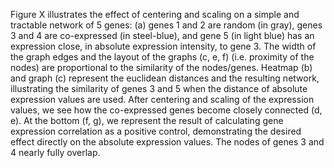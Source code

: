 Figure X illustrates the effect of centering and scaling on a simple
and tractable network of 5 genes: (a) genes 1 and 2 are random (in
gray), genes 3 and 4 are co-expressed (in steel-blue), and gene 5 (in
light blue) has an expression close, in absolute expression intensity,
to gene 3. The width of the graph edges and the layout of the graphs
(c, e, f) (i.e. proximity of the nodes) are proportional to the
similarity of the nodes/genes. Heatmap (b) and graph (c) represent the
euclidean distances and the resulting network, illustrating the
similarity of genes 3 and 5 when the distance of absolute expression
values are used. After centering and scaling of the expression values,
we see how the co-expressed genes become closely connected (d, e). At
the bottom (f, g), we represent the result of calculating gene
expression correlation as a positive control, demonstrating the
desired effect directly on the absolute expression values. The nodes
of genes 3 and 4 nearly fully overlap.
